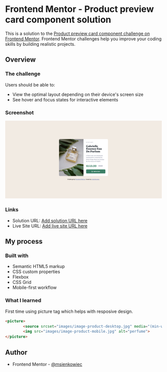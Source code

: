# Frontend Mentor - Product preview card component solution

This is a solution to the [Product preview card component challenge on Frontend Mentor](https://www.frontendmentor.io/challenges/product-preview-card-component-GO7UmttRfa). Frontend Mentor challenges help you improve your coding skills by building realistic projects. 

## Overview

### The challenge

Users should be able to:

- View the optimal layout depending on their device's screen size
- See hover and focus states for interactive elements

### Screenshot

![](./screenshot.png)

### Links

- Solution URL: [Add solution URL here](https://github.com/msienkowiec/product-preview-card-component)
- Live Site URL: [Add live site URL here](https://msienkowiec.github.io/product-preview-card-component/)

## My process

### Built with

- Semantic HTML5 markup
- CSS custom properties
- Flexbox
- CSS Grid
- Mobile-first workflow

### What I learned

First time using picture tag which helps with resposive design.
```html
<picture>
        <source srcset="images/image-product-desktop.jpg" media="(min-width: 640px)">
        <img src="images/image-product-mobile.jpg" alt="perfume">
</picture>
```

## Author

- Frontend Mentor - [@msienkowiec](https://www.frontendmentor.io/profile/msienkowiec)